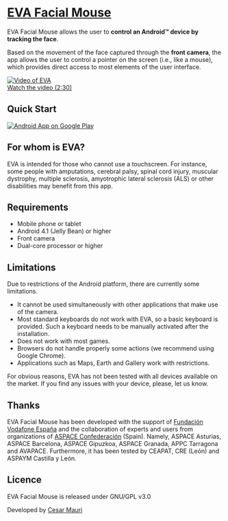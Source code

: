 # [EVA Facial Mouse](https://play.google.com/store/apps/details?id=com.crea_si.eviacam.service)

EVA Facial Mouse allows the user to **control an Android&trade; device by tracking the face**.

Based on the movement of the face captured through the **front camera**, the app allows the user to control a pointer on the screen (i.e., like a mouse), which provides direct access to most elements of the user interface.

[![Video of EVA](https://j.gifs.com/G69oQ7.gif)](https://www.youtube.com/watch?v=ED4EgNoB8hs)<br>
[Watch the video (2:30)](https://www.youtube.com/watch?v=ED4EgNoB8hs)

## Quick Start
[![Android App on Google Play](https://github.com/cmauri/eva_facial_mouse/blob/master/images/google-play-badge.png)](https://play.google.com/store/apps/details?id=com.crea_si.eviacam.service)

## For whom is EVA?

EVA is intended for those who cannot use a touchscreen. For instance, some people with amputations, cerebral palsy, spinal cord injury, muscular dystrophy, multiple sclerosis, amyotrophic lateral sclerosis (ALS) or other disabilities may benefit from this app.

## Requirements

* Mobile phone or tablet
* Android 4.1 (Jelly Bean) or higher
* Front camera
* Dual-core processor or higher


## Limitations

Due to restrictions of the Android platform, there are currently some limitations.

* It cannot be used simultaneously with other applications that make use of the camera.
* Most standard keyboards do not work with EVA, so a basic keyboard is provided. Such a keyboard needs to be manually activated after the installation.
* Does not work with most games. 
* Browsers do not handle properly some actions (we recommend using Google Chrome).
* Applications such as Maps, Earth and Gallery work with restrictions.

For obvious reasons, EVA has not been tested with all devices available on the market. If you find any issues with your device, please, let us know.

## Thanks

EVA Facial Mouse has been developed with the support of [Fundación Vodafone España](http://www.fundacionvodafone.es) and the collaboration of experts and users from organizations of [ASPACE Confederación](http://www.aspace.org) (Spain). Namely, ASPACE Asturias, ASPACE Barcelona, ASPACE Gipuzkoa, ASPACE Granada, APPC Tarragona and AVAPACE. Furthermore, it has been tested by CEAPAT, CRE (León) and ASPAYM Castilla y León.

## Licence

EVA Facial Mouse is released under GNU/GPL v3.0

Developed by [Cesar Mauri](mailto:cesar@crea-si.com)

